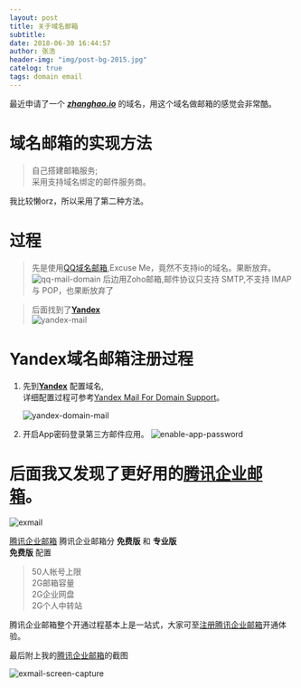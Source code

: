 ```yaml
---
layout: post
title: 关于域名邮箱   
subtitle:   
date: 2018-06-30 16:44:57       
author: 张浩
header-img: "img/post-bg-2015.jpg"
catelog: true
tags: domain email
---
```

  最近申请了一个 ___[zhanghao.io](http://zhanghao.io)___ 的域名，用这个域名做邮箱的感觉会非常酷。
# 域名邮箱的实现方法
  > 自己搭建邮箱服务;<br>
  > 采用支持域名绑定的邮件服务商。

我比较懒orz，所以采用了第二种方法。
# 过程
> 先是使用[QQ域名邮箱](http://domain.mail.qq.com),Excuse Me，竟然不支持io的域名。果断放弃。<br>
![qq-mail-domain](http://bucket-blog-file-1252558602.cosbj.myqcloud.com/BlogFiles/qq-mail-domain.png)
> 后边用Zoho邮箱,邮件协议只支持 SMTP,不支持 IMAP 与 POP，也果断放弃了<br>

> 后面找到了[__Yandex__](https://yandex.com/)<br>
![yandex-mail](http://bucket-blog-file-1252558602.cosbj.myqcloud.com/BlogFiles/yandex.png)

# Yandex域名邮箱注册过程
  1. 先到[__Yandex__](https://domain.yandex.com/domains_add) 配置域名,<br>
     详细配置过程可参考[Yandex Mail For Domain Support](https://yandex.com/support/domain/migration.html)。

     ![yandex-domain-mail](http://bucket-blog-file-1252558602.cosbj.myqcloud.com/BlogFiles/yandex-domain-email.png)

  2. 开启App密码登录第三方邮件应用。
![enable-app-password](http://bucket-blog-file-1252558602.cosbj.myqcloud.com/BlogFiles/enable-app-password.png)
# 后面我又发现了更好用的[腾讯企业邮箱](https://exmail.qq.com)。

  ![exmail](http://bucket-blog-file-1252558602.cosbj.myqcloud.com/BlogFiles/exmail.png)

  [腾讯企业邮箱](https://exmail.qq.com)
  腾讯企业邮箱分 __免费版__ 和 __专业版__ <br>
  __免费版__ 配置
   >50人帐号上限<br>
   >2G邮箱容量<br>
   >2G企业网盘<br>
   >2G个人中转站<br>

  腾讯企业邮箱整个开通过程基本上是一站式，大家可至[注册腾讯企业邮箱](https://exmail.qq.com/signupfree?refer=intro#signup/free)开通体验。

最后附上我的[腾讯企业邮箱](https://exmail.qq.com)的截图

![exmail-screen-capture](http://bucket-blog-file-1252558602.cosbj.myqcloud.com/BlogFiles/exmail-screen-capture.png)
